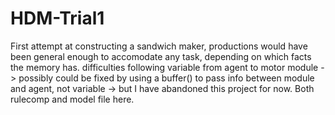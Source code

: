 # HDM-Trial1

First attempt at constructing a sandwich maker, productions would have been general enough to accomodate any task, depending on which facts the memory has. difficulties following variable from agent to motor module -> possibly could be fixed by using a buffer() to pass info between module and agent, not variable -> but I have abandoned this project for now. Both rulecomp and model file here.
